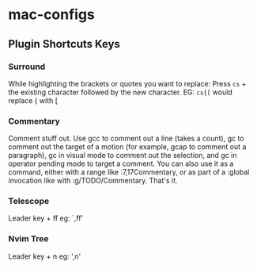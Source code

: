 # mac-configs

## Plugin Shortcuts Keys

### Surround
While highlighting the brackets or quotes you want to replace:
Press `cs` + the existing character followed by the new character.
EG: `cs{[` would replace { with [

### Commentary
Comment stuff out. Use gcc to comment out a line (takes a count), gc to comment out the target of a motion (for example, gcap to comment out a paragraph), gc in visual mode to comment out the selection, and gc in operator pending mode to target a comment. You can also use it as a command, either with a range like :7,17Commentary, or as part of a :global invocation like with :g/TODO/Commentary. That's it.

### Telescope
Leader key + ff eg: `,ff'

### Nvim Tree
Leader key + n eg: ',n'
